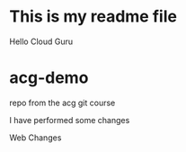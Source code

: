 # This is my readme file

Hello Cloud Guru

# acg-demo
repo from the acg git course

I have performed some changes

Web Changes
